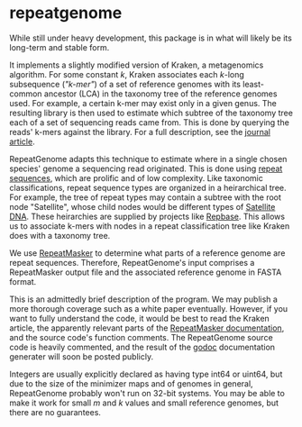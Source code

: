 repeatgenome
============

While still under heavy development, this package is in what will likely be its long-term and stable form.

It implements a slightly modified version of Kraken, a metagenomics algorithm. For some constant *k*, Kraken associates each *k*-long subsequence (*"k-mer"*) of a set of reference genomes with its least-common ancestor (LCA) in the taxonomy tree of the reference genomes used. For example, a certain k-mer may exist only in a given genus. The resulting library is then used to estimate which subtree of the taxonomy tree each of a set of sequencing reads came from. This is done by querying the reads' k-mers against the library. For a full description, see the [journal article](http://genomebiology.com/2014/15/3/R46).

RepeatGenome adapts this technique to estimate where in a single chosen species' genome a sequencing read originated. This is done using [repeat sequences](http://biol.lf1.cuni.cz/ucebnice/en/repetitive_dna.htm), which are prolific and of low complexity. Like taxonomic classifications, repeat sequence types are organized in a heirarchical tree. For example, the tree of repeat types may contain a subtree with the root node "Satellite", whose child nodes would be different types of [Satellite DNA](https://en.wikipedia.org/wiki/Satellite_DNA). These heirarchies are supplied by projects like [Repbase](http://www.girinst.org/repbase/index.html). This allows us to associate k-mers with nodes in a repeat classification tree like Kraken does with a taxonomy tree.

We use [RepeatMasker](http://repeatmasker.org/) to determine what parts of a reference genome are repeat sequences. Therefore, RepeatGenome's input comprises a RepeatMasker output file and the associated reference genome in FASTA format.

This is an admittedly brief description of the program. We may publish a more thorough coverage such as a white paper eventually. However, if you want to fully understand the code, it would be best to read the Kraken article, the apparently relevant parts of the [RepeatMasker documentation](http://repeatmasker.org/webrepeatmaskerhelp.html), and the source code's function comments. The RepeatGenome source code is heavily commented, and the result of the [godoc](http://blog.golang.org/godoc-documenting-go-code) documentation generater will soon be posted publicly.

Integers are usually explicitly declared as having type int64 or uint64, but due to the size of the minimizer maps and of genomes in general, RepeatGenome probably won't run on 32-bit systems. You may be able to make it work for small *m* and *k* values and small reference genomes, but there are no guarantees.
